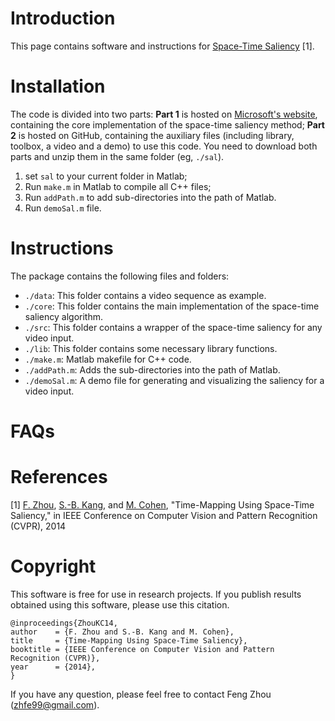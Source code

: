 Introduction
============

This page contains software and instructions for
[Space-Time Saliency](http://www.f-zhou.com/tm.html) [1].

Installation
============

The code is divided into two parts: **Part 1** is hosted on
[Microsoft's website](http://research.microsoft.com/en-us/downloads/fb4b79ae-7f9d-4732-a9e1-5308b8771a18/),
containing the core implementation of the space-time saliency method;
**Part 2** is hosted on GitHub, containing the auxiliary files
(including library, toolbox, a video and a demo) to use this code. You
need to download both parts and unzip them in the same folder (eg,
`./sal`).

1. set `sal` to your current folder in Matlab;
2. Run `make.m` in Matlab to compile all C++ files;
3. Run `addPath.m` to add sub-directories into the path of Matlab.
4. Run `demoSal.m` file.


Instructions
============

The package contains the following files and folders:
- `./data`: This folder contains a video sequence as example.
- `./core`: This folder contains the main implementation of the space-time saliency algorithm.
- `./src`: This folder contains a wrapper of the space-time saliency for any video input.
- `./lib`: This folder contains some necessary library functions.
- `./make.m`: Matlab makefile for C++ code.
- `./addPath.m`: Adds the sub-directories into the path of Matlab.
- `./demoSal.m`: A demo file for generating and visualizing the saliency for a video input.

FAQs
====


References
==========

[1] [F. Zhou](http://www.f-zhou.com),
[S.-B. Kang](http://research.microsoft.com/en-us/people/sbkang/),
and
[M. Cohen](http://research.microsoft.com/en-us/um/people/cohen/),
"Time-Mapping Using Space-Time Saliency," in IEEE Conference on
Computer Vision and Pattern Recognition (CVPR), 2014

Copyright
==========

This software is free for use in research projects. If you publish
results obtained using this software, please use this citation.

    @inproceedings{ZhouKC14,
    author    = {F. Zhou and S.-B. Kang and M. Cohen},
    title     = {Time-Mapping Using Space-Time Saliency},
    booktitle = {IEEE Conference on Computer Vision and Pattern Recognition (CVPR)},
    year      = {2014},
    }

If you have any question, please feel free to contact Feng Zhou (zhfe99@gmail.com).
